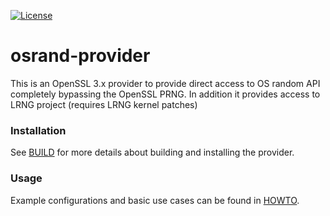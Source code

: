 [![License](https://img.shields.io/badge/License-Apache_2.0-blue.svg)](https://opensource.org/licenses/Apache-2.0)

# osrand-provider

This is an OpenSSL 3.x provider to provide direct access to OS random API completely bypassing the OpenSSL PRNG. In
addition it provides access to LRNG project (requires LRNG kernel patches)

### Installation

See [BUILD](BUILD.md) for more details about building and installing the provider.

### Usage

Example configurations and basic use cases can be found in [HOWTO](HOWTO.md).
